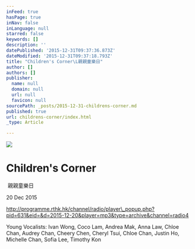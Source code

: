 ```yaml
---
inFeed: true
hasPage: true
inNav: false
inLanguage: null
starred: false
keywords: []
description: ''
datePublished: '2015-12-31T09:37:36.873Z'
dateModified: '2015-12-31T09:37:18.793Z'
title: "Children's Corner\L親親童樂日"
author: []
authors: []
publisher:
  name: null
  domain: null
  url: null
  favicon: null
sourcePath: _posts/2015-12-31-childrens-corner.md
published: true
url: childrens-corner/index.html
_type: Article

---
```

![](https://the-grid-user-content.s3-us-west-2.amazonaws.com/63810fc4-59e8-4c12-9ab2-d8c3dabec592.jpg)

# Children's Corner  
 親親童樂日

20 Dec 2015

http://programme.rthk.hk/channel/radio/player\_popup.php?pid=631&eid=&d=2015-12-20&player=mp3&type=archive&channel=radio4

Young Vocalists: Ivan Wong, Coco Lam, Andrea Mak, Anna Law, Chloe Chan, Audrey Chan, Cheery Chen, Cheryl Tsui, Chloe Chan, Justin Ho, Michelle Chan, Sofia Lee, Timothy Kon